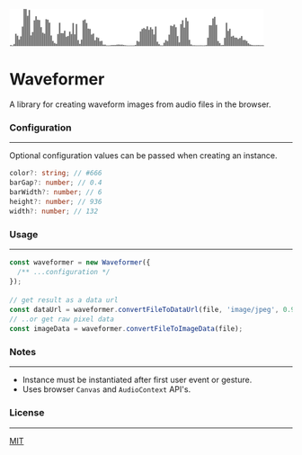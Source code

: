 ![An example image](example.png)

# Waveformer

A library for creating waveform images from audio files in the browser.

### Configuration

---

Optional configuration values can be passed when creating an instance.

```ts
color?: string; // #666
barGap?: number; // 0.4
barWidth?: number; // 6
height?: number; // 936
width?: number; // 132
```

### Usage

---

```ts
const waveformer = new Waveformer({
  /** ...configuration */
});

// get result as a data url
const dataUrl = waveformer.convertFileToDataUrl(file, 'image/jpeg', 0.9);
// ..or get raw pixel data
const imageData = waveformer.convertFileToImageData(file);
```

### Notes

---

- Instance must be instantiated after first user event or gesture.
- Uses browser `Canvas` and `AudioContext` API's.

### License

---

[MIT](https://oss.ninja/mit)
